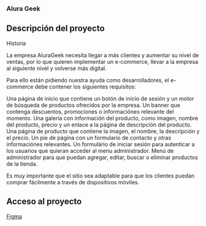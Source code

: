 ### Alura Geek

## Descripción del proyecto  
Historia

La empresa AluraGeek necesita llegar a más clientes y aumentar su nivel de ventas, por lo que quieren implementar un e-commerce, llevar a la empresa al siguiente nivel y volverse más digital.

Para ello están pidiendo nuestra ayuda como desarrolladores, el e-commerce debe contener los siguientes requisitos:

Una página de inicio que contiene un botón de inicio de sesión y un motor de búsqueda de productos ofrecidos por la empresa.
Un banner que contenga descuentos, promociones o informaciónes relevante del momento.
Una galería con información del producto, como imagen, nombre del producto, precio y un enlace a la página de descripción del producto.
Una página de producto que contiene la imagen, el nombre, la descripción y el precio.
Un pie de página con un formulario de contacto y otras informaciónes relevantes.
Un formulário de iniciar sesión para autenticar a los usuarios que quieran acceder al menu administrador.
Menú de administrador para que puedan agregar, editar, buscar o eliminar productos de la tienda.

Es muy importante que el sitio sea adaptable para que los clientes puedan comprar fácilmente a través de dispositivos móviles.

## Acceso al proyecto
[Figma](https://www.figma.com/file/Cg5iJ2yypLRTC2vcbLKCSJ/AluraGeek-(Copy)?type=design&node-id=0-1&t=QNMx4ACTgAbbRlbb-0)
 
